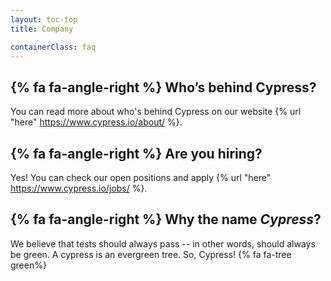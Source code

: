 ```yaml
---
layout: toc-top
title: Company

containerClass: faq
---
```


## {% fa fa-angle-right %} Who’s behind Cypress?

You can read more about who's behind Cypress on our website {% url "here" https://www.cypress.io/about/ %}.

## {% fa fa-angle-right %} Are you hiring?

Yes! You can check our open positions and apply {% url "here" https://www.cypress.io/jobs/ %}.

## {% fa fa-angle-right %} Why the name *Cypress*?

We believe that tests should always pass -- in other words, should always be green. A cypress is an evergreen tree. So, Cypress! {% fa fa-tree green%}
